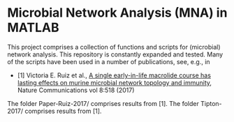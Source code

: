 # Microbial Network Analysis (MNA) in MATLAB


This project comprises a collection of functions and scripts for (microbial) network analysis. This repository is constantly expanded and tested. Many of the scripts have been used in a number of publications, see, e.g., in 
* [1] Victoria E. Ruiz et al., [A single early-in-life macrolide course has lasting effects on murine microbial network topology and immunity](https://www.nature.com/articles/s41467-017-00531-6), Nature Communications vol 8:518 (2017)


The folder Paper-Ruiz-2017/ comprises results from [1].
The folder Tipton-2017/ comprises results from [1].







